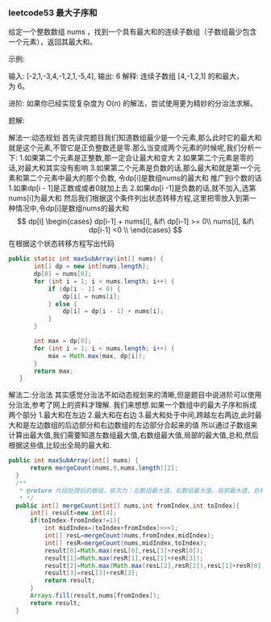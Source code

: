 ### leetcode53 最大子序和
给定一个整数数组 nums ，找到一个具有最大和的连续子数组（子数组最少包含一个元素），返回其最大和。

示例:

输入: [-2,1,-3,4,-1,2,1,-5,4],
输出: 6
解释: 连续子数组 [4,-1,2,1] 的和最大，为 6。

进阶:
如果你已经实现复杂度为 O(n) 的解法，尝试使用更为精妙的分治法求解。

题解:

解法一:动态规划
首先读完题目我们知道数组最少是一个元素,那么此时它的最大和就是这个元素,不管它是正负整数还是零.那么当变成两个元素的时候呢,我们分析一下:
1.如果第二个元素是正整数,那一定会让最大和变大
2.如果第二个元素是零的话,对最大和其实没有影响
3.如果第二个元素是负数的话,那么最大和就是第一个元素和第二个元素中最大的那个负数,
令dp[i]是数组nums的最大和
推广到i个数的话
1.如果dp[i - 1]是正数或或者0就加上去
2.如果dp[i -1]是负数的话,就不加入,选第nums[i]为最大和
然后我们根据这个条件列出状态转移方程,这里把零放入到第一种情况中,令dp[i]是数组nums的最大和
$$
dp[i]
\begin{cases}
dp[i-1] + nums[i], &if\ dp[i-1] >= 0\\
nums[i], &if\ dp[i-1] <0 \\
\end{cases}
$$
在根据这个状态转移方程写出代码
```java
public static int maxSubArray(int[] nums) {
       int[] dp = new int[nums.length];
       dp[0] = nums[0];
       for (int i = 1; i < nums.length; i++) {
           if (dp[i - 1] < 0) {
               dp[i] = nums[i];
           } else {
               dp[i] = dp[i - 1] + nums[i];
           }
       }

       int max = dp[0];
       for (int i = 1; i < nums.length; i++) {
           max = Math.max(max, dp[i]);
       }
       return max;
   }
```

解法二:分治法
其实感觉分治法不如动态规划来的清晰,但是题目中说进阶可以使用分治法,参考了网上的资料才理解.
我们来想想.如果一个数组中的最大子序和拆成两个部分
1.最大和在左边
2.最大和在右边
3.最大和处于中间,跨越左右两边,此时最大和是左边数组的后边部分和右边数组的左边部分合起来的值
所以通过子数组来计算出最大值,我们需要知道左数组最大值,右数组最大值,局部的最大值,总和,然后根据这些值,比较出全局的最大和.
```java
public int maxSubArray(int[] nums) {
      return mergeCount(nums,0,nums.length)[2];
  }
  /**
   * @return 片段处理后的数组，依次为：左数组最大值，右数组最大值，局部最大值，总和
   * */
  public int[] mergeCount(int[] nums,int fromIndex,int toIndex){
      int[] result=new int[4];
      if(toIndex-fromIndex!=1){
          int midIndex=(toIndex+fromIndex)>>>1;
          int[] resL=mergeCount(nums,fromIndex,midIndex);
          int[] resR=mergeCount(nums,midIndex,toIndex);
          result[0]=Math.max(resL[0],resL[3]+resR[0]);
          result[1]=Math.max(resR[1],resL[1]+resR[3]);
          result[2]=Math.max(Math.max(resL[2],resR[2]),resL[1]+resR[0]);
          result[3]=resL[3]+resR[3];
          return result;
      }
      Arrays.fill(result,nums[fromIndex]);
      return result;
  }
```
